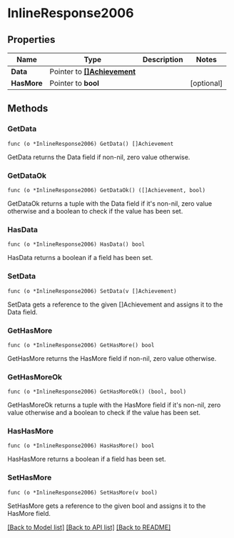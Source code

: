 # InlineResponse2006

## Properties

Name | Type | Description | Notes
------------ | ------------- | ------------- | -------------
**Data** | Pointer to [**[]Achievement**](Achievement.md) |  | 
**HasMore** | Pointer to **bool** |  | [optional] 

## Methods

### GetData

`func (o *InlineResponse2006) GetData() []Achievement`

GetData returns the Data field if non-nil, zero value otherwise.

### GetDataOk

`func (o *InlineResponse2006) GetDataOk() ([]Achievement, bool)`

GetDataOk returns a tuple with the Data field if it's non-nil, zero value otherwise
and a boolean to check if the value has been set.

### HasData

`func (o *InlineResponse2006) HasData() bool`

HasData returns a boolean if a field has been set.

### SetData

`func (o *InlineResponse2006) SetData(v []Achievement)`

SetData gets a reference to the given []Achievement and assigns it to the Data field.

### GetHasMore

`func (o *InlineResponse2006) GetHasMore() bool`

GetHasMore returns the HasMore field if non-nil, zero value otherwise.

### GetHasMoreOk

`func (o *InlineResponse2006) GetHasMoreOk() (bool, bool)`

GetHasMoreOk returns a tuple with the HasMore field if it's non-nil, zero value otherwise
and a boolean to check if the value has been set.

### HasHasMore

`func (o *InlineResponse2006) HasHasMore() bool`

HasHasMore returns a boolean if a field has been set.

### SetHasMore

`func (o *InlineResponse2006) SetHasMore(v bool)`

SetHasMore gets a reference to the given bool and assigns it to the HasMore field.


[[Back to Model list]](../README.md#documentation-for-models) [[Back to API list]](../README.md#documentation-for-api-endpoints) [[Back to README]](../README.md)



